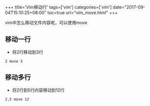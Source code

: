 +++
title='Vim移动行'
tags=['vim']
categories=['vim']
date="2017-09-04T15:10:25+08:00"
toc=true
url="vim_move.html"
+++

vim中怎么移动文件内容呢，可以使用move
<!--more-->

## 移动一行
* 将2行移动到3行
```
2 move 3
```

## 移动多行
* 将2行到5行内容移动到12行
```
2,5 move 12
```